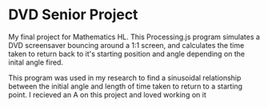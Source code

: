# DVD Senior Project

My final project for Mathematics HL. This Processing.js program simulates a DVD screensaver bouncing around a 1:1 screen, and calculates the time taken to return back to it's starting position and angle depending on the inital angle fired.

This program was used in my research to find a sinusoidal relationship between the initial angle and length of time taken to return to a starting point. I recieved an A on this project and loved working on it
